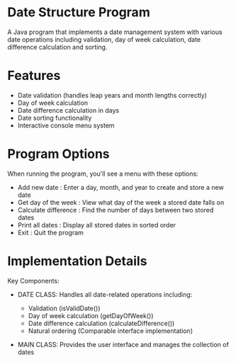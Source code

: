 # Date Structure Program
A Java program that implements a date management system with various date operations including validation, day of week calculation, date difference calculation and sorting.

# Features 
 - Date validation (handles leap years and month lengths correctly)
 - Day of week calculation 
 - Date difference calculation in days
 - Date sorting functionality
 - Interactive console menu system

# Program Options
When running the program, you'll see a menu with these options:

- Add new date : Enter a day, month, and year to create and store a new date
- Get day of the week : View what day of the week a stored date falls on
- Calculate difference : Find the number of days between two stored dates
- Print all dates :  Display all stored dates in sorted order
- Exit : Quit the program

# Implementation Details
Key Components:

- DATE CLASS: Handles all date-related operations including:
  - Validation (isValidDate())
  - Day of week calculation (getDayOfWeek())
  - Date difference calculation (calculateDifference())
  - Natural ordering (Comparable interface implementation)

- MAIN CLASS: Provides the user interface and manages the collection of dates
